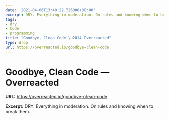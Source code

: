 ```yaml
---
date: '2021-04-06T13:40:22.726000+00:00'
excerpt: DRY. Everything in moderation. On rules and knowing when to break them.
tags:
- dry
- Code
- programming
title: "Goodbye, Clean Code \u2014 Overreacted"
type: drop
url: https://overreacted.io/goodbye-clean-code
---
```


# Goodbye, Clean Code — Overreacted

**URL:** https://overreacted.io/goodbye-clean-code

**Excerpt:** DRY. Everything in moderation. On rules and knowing when to break them.
